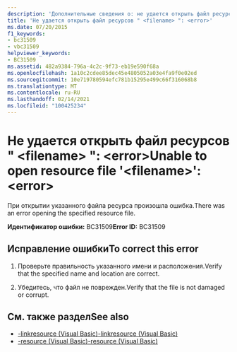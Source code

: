 ```yaml
---
description: 'Дополнительные сведения о: не удается открыть файл ресурсов " <filename> ": <error>'
title: 'Не удается открыть файл ресурсов " <filename> ": <error>'
ms.date: 07/20/2015
f1_keywords:
- bc31509
- vbc31509
helpviewer_keywords:
- BC31509
ms.assetid: 482a9384-796a-4c2c-9f73-eb19e590f68a
ms.openlocfilehash: 1a10c2cdee85dec45e4805052a03e4fa9f0e02ed
ms.sourcegitcommit: 10e719780594efc781b15295e499c66f316068b8
ms.translationtype: MT
ms.contentlocale: ru-RU
ms.lasthandoff: 02/14/2021
ms.locfileid: "100425234"
---
```

# <a name="unable-to-open-resource-file-filename-error"></a><span data-ttu-id="5afea-103">Не удается открыть файл ресурсов " \<filename> ": \<error></span><span class="sxs-lookup"><span data-stu-id="5afea-103">Unable to open resource file '\<filename>': \<error></span></span>

<span data-ttu-id="5afea-104">При открытии указанного файла ресурса произошла ошибка.</span><span class="sxs-lookup"><span data-stu-id="5afea-104">There was an error opening the specified resource file.</span></span>  
  
 <span data-ttu-id="5afea-105">**Идентификатор ошибки:** BC31509</span><span class="sxs-lookup"><span data-stu-id="5afea-105">**Error ID:** BC31509</span></span>  
  
## <a name="to-correct-this-error"></a><span data-ttu-id="5afea-106">Исправление ошибки</span><span class="sxs-lookup"><span data-stu-id="5afea-106">To correct this error</span></span>  
  
1. <span data-ttu-id="5afea-107">Проверьте правильность указанного имени и расположения.</span><span class="sxs-lookup"><span data-stu-id="5afea-107">Verify that the specified name and location are correct.</span></span>  
  
2. <span data-ttu-id="5afea-108">Убедитесь, что файл не поврежден.</span><span class="sxs-lookup"><span data-stu-id="5afea-108">Verify that the file is not damaged or corrupt.</span></span>  
  
## <a name="see-also"></a><span data-ttu-id="5afea-109">См. также раздел</span><span class="sxs-lookup"><span data-stu-id="5afea-109">See also</span></span>

- [<span data-ttu-id="5afea-110">-linkresource (Visual Basic)</span><span class="sxs-lookup"><span data-stu-id="5afea-110">-linkresource (Visual Basic)</span></span>](../reference/command-line-compiler/linkresource.md)
- [<span data-ttu-id="5afea-111">-resource (Visual Basic)</span><span class="sxs-lookup"><span data-stu-id="5afea-111">-resource (Visual Basic)</span></span>](../reference/command-line-compiler/resource.md)
